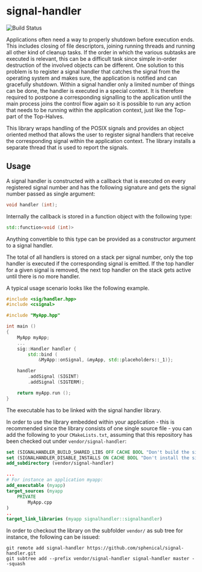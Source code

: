 # signal-handler

![Build Status](https://sphenic.ch/jenkins/buildStatus/icon?job=signal-handler)

Applications often need a way to properly shutdown before execution ends. This includes
closing of file descriptors, joining running threads and running all other kind of cleanup
tasks. If the order in which the various subtasks are executed is relevant, this can be a
difficult task since simple in-order destruction of the involved objects can be different.
One solution to this problem is to register a signal handler that catches the signal from
the operating system and makes sure, the application is notified and can gracefully
shutdown. Within a signal handler only a limited number of things can be done, the handler
is executed in a special context. It is therefore required to postpone a corresponding
signalling to the application until the main process joins the control flow again so it is
possible to run any action that needs to be running within the application context, just
like the Top-part of the Top-Halves.

This library wraps handling of the POSIX signals and provides an object oriented method
that allows the user to register signal handlers that receive the corresponding signal
within the application context. The library installs a separate thread that is used to
report the signals.

## Usage

A signal handler is constructed with a callback that is executed on every registered
signal number and has the following signature and gets the signal number passed as single
argument:
```cpp
void handler (int);
```

Internally the callback is stored in a function object with the following type:
```cpp
std::function<void (int)>
```
Anything convertible to this type can be provided as a constructor argument to a signal
handler.

The total of all handlers is stored on a stack per signal number, only the top handler is
executed if the corresponding signal is emitted. If the top handler for a given signal is
removed, the next top handler on the stack gets active until there is no more handler.

A typical usage scenario looks like the following example.
```cpp
#include <sig/handler.hpp>
#include <csignal>

#include "MyApp.hpp"

int main ()
{
    MyApp myApp;
    ...
    sig::Handler handler {
        std::bind (
            &MyApp::onSignal, &myApp, std::placeholders::_1)};

    handler
        .addSignal (SIGINT)
        .addSignal (SIGTERM);

    return myApp.run ();
}
```

The executable has to be linked with the signal handler library.

In order to use the library embedded within your application - this is recommended since
the library consists of one single source file - you can add the following to your
`CMakeLists.txt`, assuming that this repository has been checked out under
`vendor/signal-handler`:

```cmake
set (SIGNALHANDLER_BUILD_SHARED_LIBS OFF CACHE BOOL "Don't build the signal handler shared library.")
set (SIGNALHANDLER_DISABLE_INSTALLS ON CACHE BOOL "Don't install the signal handler library.")
add_subdirectory (vendor/signal-handler)

...
# For instance an application myapp:
add_executable (myapp)
target_sources (myapp
    PRIVATE
        MyApp.cpp
)
..
target_link_libraries (myapp signalhandler::signalhandler)
```

In order to checkout the library on the subfolder `vendor/` as sub tree for instance, the
following can be issued:
```git
git remote add signal-handler https://github.com/sphenical/signal-handler.git
git subtree add --prefix vendor/signal-handler signal-handler master --squash
```

